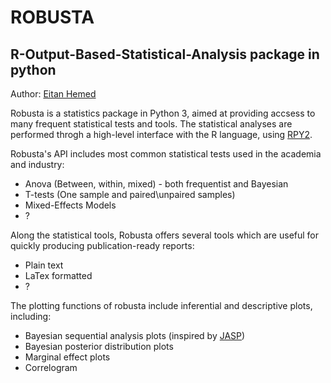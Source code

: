# ROBUSTA 

## R-Output-Based-Statistical-Analysis package in python

Author: [Eitan Hemed](mailto:Eitan.Hemed@gmail.com)

Robusta is a statistics package in Python 3, aimed at providing
accsess to many frequent statistical tests and tools. The statistical
analyses are performed throgh a high-level interface with the R language,
using [RPY2](https://github.com/rpy2/rpy2).  

Robusta's API includes most common statistical tests used in the 
academia and industry:
- Anova (Between, within, mixed) - both frequentist and Bayesian
- T-tests (One sample and paired\unpaired samples)
- Mixed-Effects Models
- ?

Along the statistical tools, Robusta offers several tools which are
useful for quickly producing publication-ready reports:
- Plain text 
- LaTex formatted   
- ?

The plotting functions of robusta include inferential and descriptive plots,
including:
- Bayesian sequential analysis plots (inspired by 
[JASP](https://jasp-stats.org/))
- Bayesian posterior distribution plots 
- Marginal effect plots
- Correlogram



